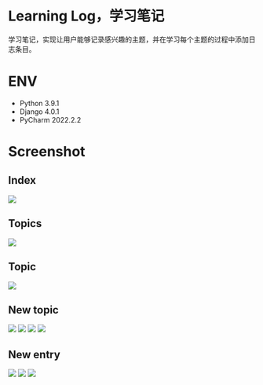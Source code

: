 # Learning Log，学习笔记
学习笔记，实现让用户能够记录感兴趣的主题，并在学习每个主题的过程中添加日志条目。

# ENV
- Python 3.9.1
- Django 4.0.1
- PyCharm 2022.2.2

# Screenshot
## Index
![](.README_images/48ca9253.png)

## Topics
![](.README_images/c9e54592.png)

## Topic
![](.README_images/51128852.png)

## New topic
![](.README_images/99c5acaf.png)
![](.README_images/6e32c439.png)
![](.README_images/0f5a3640.png)
![](.README_images/ed35fe38.png)

## New entry
![](.README_images/31e27ea5.png)
![](.README_images/1c49fd28.png)
![](.README_images/cbcdd5f2.png)
